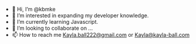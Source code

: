 - 👋 Hi, I’m @kbmke
- 👀 I’m interested in expanding my developer knowledge.
- 🌱 I’m currently learning Javascript.
- 💞️ I’m looking to collaborate on ...
- 📫 How to reach me Kayla.ball222@gmail.com or Kayla@kayla-ball.com

<!---
kbmke/kbmke is a ✨ special ✨ repository because its `README.md` (this file) appears on your GitHub profile.
You can click the Preview link to take a look at your changes.
--->
